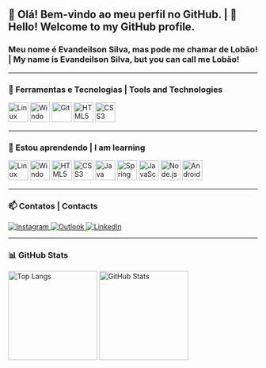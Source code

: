 ## 👋 Olá! Bem-vindo ao meu perfil no GitHub. | 👋 Hello! Welcome to my GitHub profile.

### Meu nome é **Evandeilson Silva**, mas pode me chamar de **Lobão**! | My name is **Evandeilson Silva**, but you can call me **Lobão**!

---

### 🔧 Ferramentas e Tecnologias | Tools and Technologies

<p align="left">
  <img loading="lazy" src="https://cdn.jsdelivr.net/gh/devicons/devicon/icons/linux/linux-original.svg" width="40" height="40" alt="Linux" />
  <img loading="lazy" src="https://cdn.jsdelivr.net/gh/devicons/devicon/icons/windows11/windows11-original.svg" width="40" height="40" alt="Windows 11" />
  <img loading="lazy" src="https://cdn.jsdelivr.net/gh/devicons/devicon/icons/git/git-original.svg" width="40" height="40" alt="Git" />
  <img loading="lazy" src="https://cdn.jsdelivr.net/gh/devicons/devicon/icons/html5/html5-original.svg" width="40" height="40" alt="HTML5" />
  <img loading="lazy" src="https://cdn.jsdelivr.net/gh/devicons/devicon/icons/css3/css3-original.svg" width="40" height="40" alt="CSS3" />
</p>

---

### 🌱 Estou aprendendo | I am learning

<p align="left">
  <img loading="lazy" src="https://cdn.jsdelivr.net/gh/devicons/devicon/icons/linux/linux-original.svg" width="40" height="40" alt="Linux" />
  <img loading="lazy" src="https://cdn.jsdelivr.net/gh/devicons/devicon/icons/windows11/windows11-original.svg" width="40" height="40" alt="Windows 11" />
  <img loading="lazy" src="https://cdn.jsdelivr.net/gh/devicons/devicon/icons/html5/html5-original.svg" width="40" height="40" alt="HTML5" />
  <img loading="lazy" src="https://cdn.jsdelivr.net/gh/devicons/devicon/icons/css3/css3-original.svg" width="40" height="40" alt="CSS3" />
  <img loading="lazy" src="https://cdn.jsdelivr.net/gh/devicons/devicon/icons/java/java-original.svg" width="40" height="40" alt="Java" />
  <img loading="lazy" src="https://cdn.jsdelivr.net/gh/devicons/devicon/icons/spring/spring-original.svg" width="40" height="40" alt="Spring" />
  <img loading="lazy" src="https://cdn.jsdelivr.net/gh/devicons/devicon/icons/javascript/javascript-original.svg" width="40" height="40" alt="JavaScript" />
  <img loading="lazy" src="https://cdn.jsdelivr.net/gh/devicons/devicon/icons/nodejs/nodejs-original-wordmark.svg" width="40" height="40" alt="Node.js" />
  <img loading="lazy" src="https://cdn.jsdelivr.net/gh/devicons/devicon/icons/androidstudio/androidstudio-original.svg" width="40" height="40" alt="Android Studio" />
</p>

---

### 📫 Contatos | Contacts

<p align="left">
  <a href="https://instagram.com/lobaosilvaav" target="_blank">
    <img loading="lazy" src="https://img.shields.io/badge/-Instagram-%23E4405F?style=for-the-badge&logo=instagram&logoColor=white" alt="Instagram" />
  </a>
  <a href="mailto:esilva.code@outlook.com">
    <img loading="lazy" src="https://img.shields.io/badge/Outlook-0078D4?style=for-the-badge&logo=microsoftoutlook&logoColor=white" alt="Outlook" />
  </a>
  <a href="https://www.linkedin.com/in/evandeilson-silva-64b20028a/" target="_blank">
    <img loading="lazy" src="https://img.shields.io/badge/-LinkedIn-%230077B5?style=for-the-badge&logo=linkedin&logoColor=white" alt="LinkedIn" />
  </a>   
</p>

---

### 📊 GitHub Stats

<p align="left">
  <img loading="lazy" height="180em" src="https://github-readme-stats.vercel.app/api/top-langs/?username=lobaosilva&layout=compact&langs_count=7&theme=dracula" alt="Top Langs" />
  <img loading="lazy" height="180em" src="https://github-readme-stats.vercel.app/api?username=lobaosilva&show_icons=true&theme=dracula&include_all_commits=true&count_private=true" alt="GitHub Stats" />
</p>

